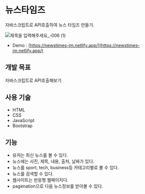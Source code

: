# 뉴스타임즈

자바스크립트로 API호출하여 뉴스 타임즈 만들기.

![제목을 입력해주세요_-006 (1)](https://user-images.githubusercontent.com/92264611/176115150-b855d3c9-40b5-41fa-9667-4c18aa3762af.png)

- Demo : [https://newstimes-jm.netlify.app/](https://newstimes-jm.netlify.app/)

## 개발 목표

자바스크립트로 API호출해보기

## 사용 기술

- HTML
- CSS
- JavaScript
- Bootstrap

## 기능

- 유저는 최신 뉴스를 볼 수 있다.
- 뉴스에는 사진, 제목, 내용, 출처, 날짜가 있다.
- 뉴스를 sport, tech, business등 카테고리별로 볼 수 있다.
- 뉴스를 검색할 수 있다.
- 웹사이트는 반응형 웹페이지다.
- pagenation으로 다음 뉴스정보를 받아볼 수 있다.
